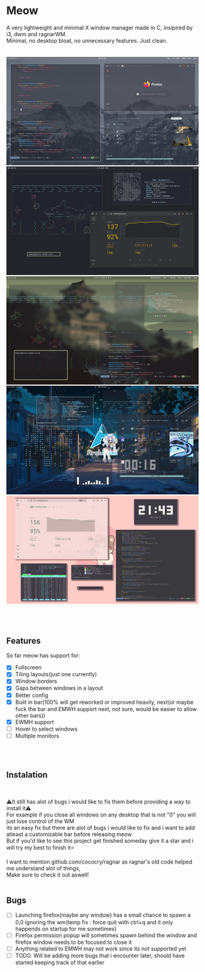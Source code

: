 # Meow
A very lightweight and minimal X window manager made in C, insipired by i3, dwm and ragnarWM.<br>
Minimal, no desktop bloat, no unnecessary features. Just clean.<br><br><br>
![preview1](2025-09-02-193404_1920x1080_scrot.png)<br>
![preview3](2025-08-12-014816_1920x1080_scrot.png)<br>
![preview4](2025-08-13-164111_1920x1080_scrot.png)<br>
![preview2](2025-09-02-001642_1920x1080_scrot.png)<br>
![preview5](2025-08-06-214317_1920x1080_scrot.png)<br>
<br><br><br>
## Features<br>
So far meow has support for:<br>
- [x] Fullscreen<br>
- [x] Tiling layouts(just one currently)<br>
- [x] Window borders<br>
- [x] Gaps between windows in a layout<br>
- [x] Better config
- [x] Built in bar(100% will get reworked or improved heavily, next(or maybe fuck the bar and EMWH support next, not sure, would be easier to allow other bars))<br>
- [x] EWMH support
- [ ] Hover to select windows<br>
- [ ] Multiple monitors<br><br><br><br>

## Instalation
<br>

⚠️It still has alot of bugs i would like to fix them before providing a way to install it⚠️<br>
For example if you close all windows on any desktop that is not "0" you will just lose control of the WM<br>
its an easy fix but there are alot of bugs i would like to fix and i want to add atleast a customizable bar before releasing meow<br>
But if you'd like to see this project get finished someday give it a star and i will try my best to finish it⭐

I want to mention github.com/cococry/ragnar as ragnar's old code helped me understand alot of things,<br>
Make sure to check it out aswell!<br><br>

## Bugs

- [ ] Launching firefox(maybe any window) has a small chance to spawn a 0,0 ignoring the wm(temp fix : force quit with ctrl+q and it only happends on startup for me sometimes)
- [ ] Firefox permission popup will sometimes spawn behind the window and firefox window needs to be focused to close it
- [ ] Anything related to EMWH may not work since its not supported yet
- [ ] TODO. Will be adding more bugs that i encounter later, should have started keeping track of that earlier
